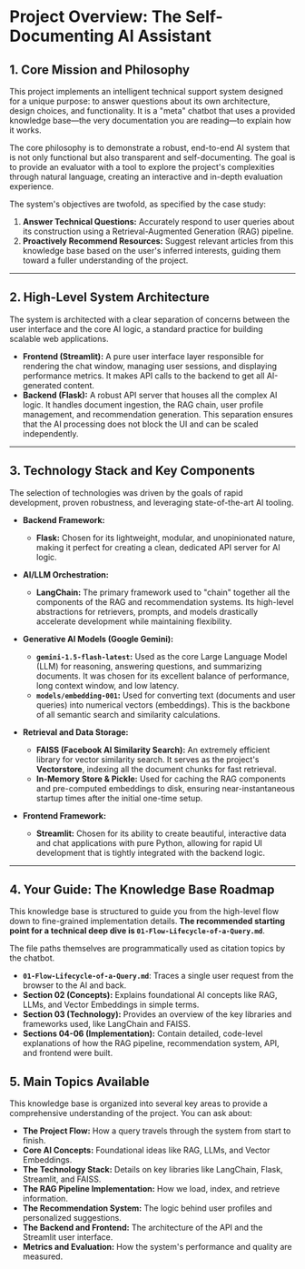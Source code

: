 # Project Overview: The Self-Documenting AI Assistant

## 1. Core Mission and Philosophy
This project implements an intelligent technical support system designed for a unique purpose: to answer questions about its own architecture, design choices, and functionality. It is a "meta" chatbot that uses a provided knowledge base—the very documentation you are reading—to explain how it works.

The core philosophy is to demonstrate a robust, end-to-end AI system that is not only functional but also transparent and self-documenting. The goal is to provide an evaluator with a tool to explore the project's complexities through natural language, creating an interactive and in-depth evaluation experience.

The system's objectives are twofold, as specified by the case study:
1.  **Answer Technical Questions:** Accurately respond to user queries about its construction using a Retrieval-Augmented Generation (RAG) pipeline.
2.  **Proactively Recommend Resources:** Suggest relevant articles from this knowledge base based on the user's inferred interests, guiding them toward a fuller understanding of the project.

---

## 2. High-Level System Architecture
The system is architected with a clear separation of concerns between the user interface and the core AI logic, a standard practice for building scalable web applications.

*   **Frontend (Streamlit):** A pure user interface layer responsible for rendering the chat window, managing user sessions, and displaying performance metrics. It makes API calls to the backend to get all AI-generated content.
*   **Backend (Flask):** A robust API server that houses all the complex AI logic. It handles document ingestion, the RAG chain, user profile management, and recommendation generation. This separation ensures that the AI processing does not block the UI and can be scaled independently.

---

## 3. Technology Stack and Key Components
The selection of technologies was driven by the goals of rapid development, proven robustness, and leveraging state-of-the-art AI tooling.

*   **Backend Framework:**
    *   **Flask:** Chosen for its lightweight, modular, and unopinionated nature, making it perfect for creating a clean, dedicated API server for AI logic.

*   **AI/LLM Orchestration:**
    *   **LangChain:** The primary framework used to "chain" together all the components of the RAG and recommendation systems. Its high-level abstractions for retrievers, prompts, and models drastically accelerate development while maintaining flexibility.

*   **Generative AI Models (Google Gemini):**
    *   **`gemini-1.5-flash-latest`:** Used as the core Large Language Model (LLM) for reasoning, answering questions, and summarizing documents. It was chosen for its excellent balance of performance, long context window, and low latency.
    *   **`models/embedding-001`:** Used for converting text (documents and user queries) into numerical vectors (embeddings). This is the backbone of all semantic search and similarity calculations.

*   **Retrieval and Data Storage:**
    *   **FAISS (Facebook AI Similarity Search):** An extremely efficient library for vector similarity search. It serves as the project's **Vectorstore**, indexing all the document chunks for fast retrieval.
    *   **In-Memory Store & Pickle:** Used for caching the RAG components and pre-computed embeddings to disk, ensuring near-instantaneous startup times after the initial one-time setup.

*   **Frontend Framework:**
    *   **Streamlit:** Chosen for its ability to create beautiful, interactive data and chat applications with pure Python, allowing for rapid UI development that is tightly integrated with the backend logic.

---

## 4. Your Guide: The Knowledge Base Roadmap
This knowledge base is structured to guide you from the high-level flow down to fine-grained implementation details. **The recommended starting point for a technical deep dive is `01-Flow-Lifecycle-of-a-Query.md`**.

The file paths themselves are programmatically used as citation topics by the chatbot.

*   **`01-Flow-Lifecycle-of-a-Query.md`**: Traces a single user request from the browser to the AI and back.
*   **Section 02 (Concepts):** Explains foundational AI concepts like RAG, LLMs, and Vector Embeddings in simple terms.
*   **Section 03 (Technology):** Provides an overview of the key libraries and frameworks used, like LangChain and FAISS.
*   **Sections 04-06 (Implementation):** Contain detailed, code-level explanations of how the RAG pipeline, recommendation system, API, and frontend were built.

## 5. Main Topics Available
This knowledge base is organized into several key areas to provide a comprehensive understanding of the project. You can ask about:
*   **The Project Flow:** How a query travels through the system from start to finish.
*   **Core AI Concepts:** Foundational ideas like RAG, LLMs, and Vector Embeddings.
*   **The Technology Stack:** Details on key libraries like LangChain, Flask, Streamlit, and FAISS.
*   **The RAG Pipeline Implementation:** How we load, index, and retrieve information.
*   **The Recommendation System:** The logic behind user profiles and personalized suggestions.
*   **The Backend and Frontend:** The architecture of the API and the Streamlit user interface.
*   **Metrics and Evaluation:** How the system's performance and quality are measured.